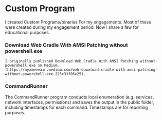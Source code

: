 # Custom Program
 I created Custom Programs/binaries For my engagements. Most of these were created during my engagement period. Now I share a few for educational purposes.

### Download Web Cradle With AMSI Patching without powershell.exe
```
I originally published Download Web Cradle With AMSI Patching without powershell.exe on Medium.
(https://nyameeeain.medium.com/web-download-cradle-with-amsi-patching-without-powershell-exe-225c31f06e25).
```
### CommandRunner
The CommandRunner program conducts local enumeration (e.g. services, network interfaces, permissions) and saves the output in the public folder, including timestamps for each command. Timestamps are for reporting purposes. 

